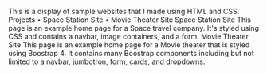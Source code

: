 This is a display of sample websites that I made using HTML and CSS.
Projects
• Space Station Site
• Movie Theater Site
Space Station Site
This page is an example home page for a Space travel company. It's styled using CSS and contains a navbar, image containers, and a form.
Movie Theater Site
This page is an example home page for a Movie theater that is styled using Boostrap 4. It contains many Boostrap components including but not limited to a navbar, jumbotron, form, cards, and dropdowns.
